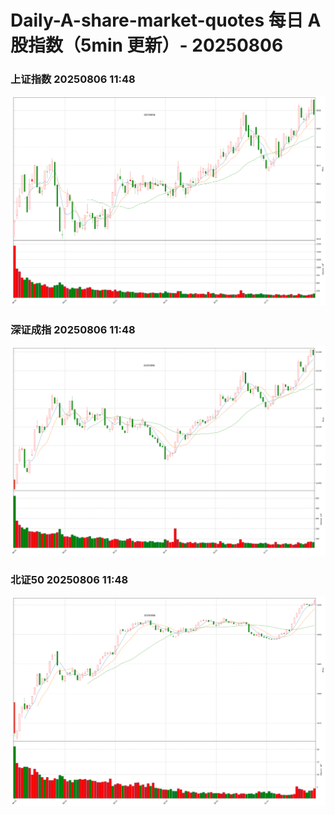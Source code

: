 
# Daily-A-share-market-quotes 每日 A 股指数（5min 更新）- 20250806

### 上证指数 20250806 11:48
![](./fig/2025/8/20250806-sh000001.png)

### 深证成指 20250806 11:48
![](./fig/2025/8/20250806-sz399001.png)

### 北证50 20250806 11:48
![](./fig/2025/8/20250806-bj899050.png)
